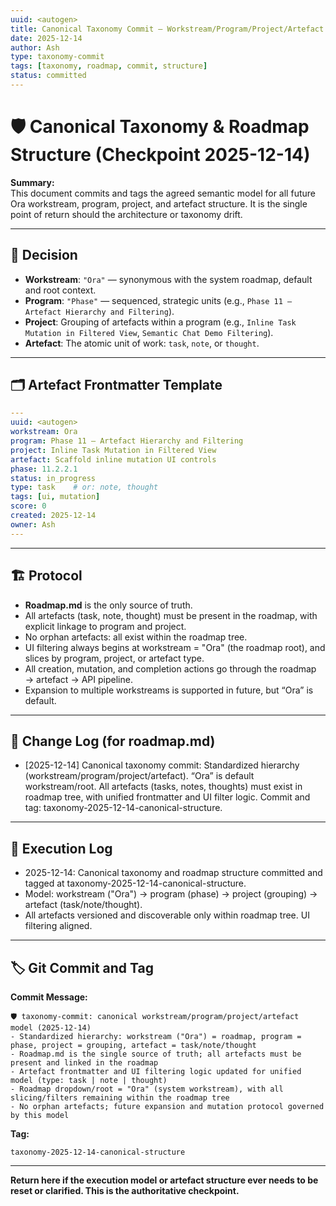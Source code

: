 ```yaml
---
uuid: <autogen>
title: Canonical Taxonomy Commit – Workstream/Program/Project/Artefact Model
date: 2025-12-14
author: Ash
type: taxonomy-commit
tags: [taxonomy, roadmap, commit, structure]
status: committed
---
```


# 🛡️ Canonical Taxonomy & Roadmap Structure (Checkpoint 2025-12-14)

**Summary:**  
This document commits and tags the agreed semantic model for all future Ora workstream, program, project, and artefact structure. It is the single point of return should the architecture or taxonomy drift.

---

## 🚦 Decision

- **Workstream**: `"Ora"` — synonymous with the system roadmap, default and root context.
- **Program**: `"Phase"` — sequenced, strategic units (e.g., `Phase 11 – Artefact Hierarchy and Filtering`).
- **Project**: Grouping of artefacts within a program (e.g., `Inline Task Mutation in Filtered View`, `Semantic Chat Demo Filtering`).
- **Artefact**: The atomic unit of work: `task`, `note`, or `thought`.

---

## 🗂️ Artefact Frontmatter Template

```yaml
---
uuid: <autogen>
workstream: Ora
program: Phase 11 – Artefact Hierarchy and Filtering
project: Inline Task Mutation in Filtered View
artefact: Scaffold inline mutation UI controls
phase: 11.2.2.1
status: in_progress
type: task    # or: note, thought
tags: [ui, mutation]
score: 0
created: 2025-12-14
owner: Ash
---
```

---

## 🏗️ Protocol

- **Roadmap.md** is the only source of truth.
- All artefacts (task, note, thought) must be present in the roadmap, with explicit linkage to program and project.
- No orphan artefacts: all exist within the roadmap tree.
- UI filtering always begins at workstream = "Ora" (the roadmap root), and slices by program, project, or artefact type.
- All creation, mutation, and completion actions go through the roadmap → artefact → API pipeline.
- Expansion to multiple workstreams is supported in future, but “Ora” is default.

---

## 📝 Change Log (for roadmap.md)

- [2025-12-14] Canonical taxonomy commit: Standardized hierarchy (workstream/program/project/artefact). “Ora” is default workstream/root. All artefacts (tasks, notes, thoughts) must exist in roadmap tree, with unified frontmatter and UI filter logic. Commit and tag: taxonomy-2025-12-14-canonical-structure.

---

## 🧾 Execution Log

- 2025-12-14: Canonical taxonomy and roadmap structure committed and tagged at taxonomy-2025-12-14-canonical-structure.
- Model: workstream ("Ora") → program (phase) → project (grouping) → artefact (task/note/thought).
- All artefacts versioned and discoverable only within roadmap tree. UI filtering aligned.

---

## 🏷️ Git Commit and Tag

**Commit Message:**
```
🛡️ taxonomy-commit: canonical workstream/program/project/artefact model (2025-12-14)
- Standardized hierarchy: workstream ("Ora") = roadmap, program = phase, project = grouping, artefact = task/note/thought
- Roadmap.md is the single source of truth; all artefacts must be present and linked in the roadmap
- Artefact frontmatter and UI filtering logic updated for unified model (type: task | note | thought)
- Roadmap dropdown/root = "Ora" (system workstream), with all slicing/filters remaining within the roadmap tree
- No orphan artefacts; future expansion and mutation protocol governed by this model
```

**Tag:**  
```
taxonomy-2025-12-14-canonical-structure
```

---

**Return here if the execution model or artefact structure ever needs to be reset or clarified. This is the authoritative checkpoint.**
